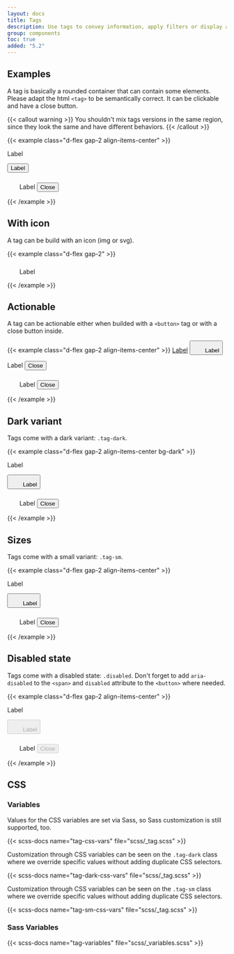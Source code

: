 ```yaml
---
layout: docs
title: Tags
description: Use tags to convey information, apply filters or display a selection of items.
group: components
toc: true
added: "5.2"
---
```


## Examples

A tag is basically a rounded container that can contain some elements. Please adapt the html `<tag>` to be semantically correct. It can be clickable and have a close button.

{{< callout warning >}}
You shouldn't mix tags versions in the same region, since they look the same and have different behaviors.
{{< /callout >}}

{{< example class="d-flex gap-2 align-items-center" >}}
<p class="tag">Label</p>
<button class="tag">Label</button>
<p class="tag" id="labelTag1" role="group">
  <svg fill="currentColor" aria-hidden="true" focusable="false" width="1.5rem" height="1.5rem">
    <use xlink:href="/docs/{{< param docs_version >}}/assets/img/boosted-sprite.svg#buy"/>
  </svg>
  Label
  <button class="close" aria-labelledby="labelTag1"><span class="visually-hidden">Close</span></button>
</p>
{{< /example >}}

## With icon

A tag can be build with an icon (img or svg).

{{< example class="d-flex gap-2" >}}
<p class="tag">
  <svg fill="currentColor" aria-hidden="true" focusable="false" width="1.5rem" height="1.5rem">
    <use xlink:href="/docs/{{< param docs_version >}}/assets/img/boosted-sprite.svg#buy"/>
  </svg>
  Label
</p>
{{< /example >}}

## Actionable

A tag can be actionable either when builded with a `<button>` tag or with a close button inside.

{{< example class="d-flex gap-2 align-items-center" >}}
<a href="#" class="tag">Label</a>
<button class="tag">
  <svg fill="currentColor" aria-hidden="true" focusable="false" width="1.5rem" height="1.5rem">
    <use xlink:href="/docs/{{< param docs_version >}}/assets/img/boosted-sprite.svg#buy"/>
  </svg>
  Label
</button>
<p class="tag" id="labelTag2" role="group">
  Label
  <button class="close" aria-labelledby="labelTag2"><span class="visually-hidden">Close</span></button>
</p>
<p class="tag" id="labelTag3" role="group">
  <svg fill="currentColor" aria-hidden="true" focusable="false" width="1.5rem" height="1.5rem">
    <use xlink:href="/docs/{{< param docs_version >}}/assets/img/boosted-sprite.svg#buy"/>
  </svg>
  Label
  <button class="close" aria-labelledby="labelTag3"><span class="visually-hidden">Close</span></button>
</p>
{{< /example >}}

## Dark variant

Tags come with a dark variant: `.tag-dark`.

{{< example class="d-flex gap-2 align-items-center bg-dark" >}}
<p class="tag tag-dark">Label</p>
<button class="tag tag-dark">
  <svg fill="currentColor" aria-hidden="true" focusable="false" width="1.5rem" height="1.5rem">
    <use xlink:href="/docs/{{< param docs_version >}}/assets/img/boosted-sprite.svg#buy"/>
  </svg>
  Label
</button>
<p class="tag tag-dark" id="labelTag4" role="group">
  <svg fill="currentColor" aria-hidden="true" focusable="false" width="1.5rem" height="1.5rem">
    <use xlink:href="/docs/{{< param docs_version >}}/assets/img/boosted-sprite.svg#buy"/>
  </svg>
  Label
  <button class="close" aria-labelledby="labelTag4"><span class="visually-hidden">Close</span></button>
</p>
{{< /example >}}

## Sizes

Tags come with a small variant: `.tag-sm`.

{{< example class="d-flex gap-2 align-items-center" >}}
<p class="tag tag-sm">Label</p>
<button class="tag tag-sm">
  <svg fill="currentColor" aria-hidden="true" focusable="false" width="1.5rem" height="1.5rem">
    <use xlink:href="/docs/{{< param docs_version >}}/assets/img/boosted-sprite.svg#buy"/>
  </svg>
  Label
</button>
<p class="tag tag-sm" id="labelTag5" role="group">
  <svg fill="currentColor" aria-hidden="true" focusable="false" width="1.5rem" height="1.5rem">
    <use xlink:href="/docs/{{< param docs_version >}}/assets/img/boosted-sprite.svg#buy"/>
  </svg>
  Label
  <button class="close" aria-labelledby="labelTag5"><span class="visually-hidden">Close</span></button>
</p>
{{< /example >}}

## Disabled state

Tags come with a disabled state: `.disabled`. Don't forget to add `aria-disabled` to the `<span>` and `disabled` attribute to the `<button>` where needed.

{{< example class="d-flex gap-2 align-items-center" >}}
<p class="tag disabled" aria-disabled="true">Label</p>
<button class="tag" disabled>
  <svg fill="currentColor" aria-hidden="true" focusable="false" width="1.5rem" height="1.5rem">
    <use xlink:href="/docs/{{< param docs_version >}}/assets/img/boosted-sprite.svg#buy"/>
  </svg>
  Label
</button>
<p class="tag disabled" id="labelTag6" role="group" aria-disabled="true">
  <svg fill="currentColor" aria-hidden="true" focusable="false" width="1.5rem" height="1.5rem">
    <use xlink:href="/docs/{{< param docs_version >}}/assets/img/boosted-sprite.svg#buy"/>
  </svg>
  Label
  <button class="close" aria-labelledby="labelTag6" disabled><span class="visually-hidden">Close</span></button>
</p>
{{< /example >}}

## CSS

### Variables

Values for the CSS variables are set via Sass, so Sass customization is still supported, too.

{{< scss-docs name="tag-css-vars" file="scss/_tag.scss" >}}

Customization through CSS variables can be seen on the `.tag-dark` class where we override specific values without adding duplicate CSS selectors.

{{< scss-docs name="tag-dark-css-vars" file="scss/_tag.scss" >}}

Customization through CSS variables can be seen on the `.tag-sm` class where we override specific values without adding duplicate CSS selectors.

{{< scss-docs name="tag-sm-css-vars" file="scss/_tag.scss" >}}

### Sass Variables

{{< scss-docs name="tag-variables" file="scss/_variables.scss" >}}
